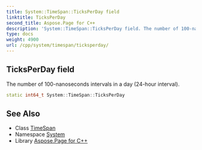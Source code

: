 ```yaml
---
title: System::TimeSpan::TicksPerDay field
linktitle: TicksPerDay
second_title: Aspose.Page for C++
description: 'System::TimeSpan::TicksPerDay field. The number of 100-nanoseconds intervals in a day (24-hour interval) in C++.'
type: docs
weight: 4900
url: /cpp/system/timespan/ticksperday/
---
```

## TicksPerDay field


The number of 100-nanoseconds intervals in a day (24-hour interval).

```cpp
static int64_t System::TimeSpan::TicksPerDay
```

## See Also

* Class [TimeSpan](../)
* Namespace [System](../../)
* Library [Aspose.Page for C++](../../../)

